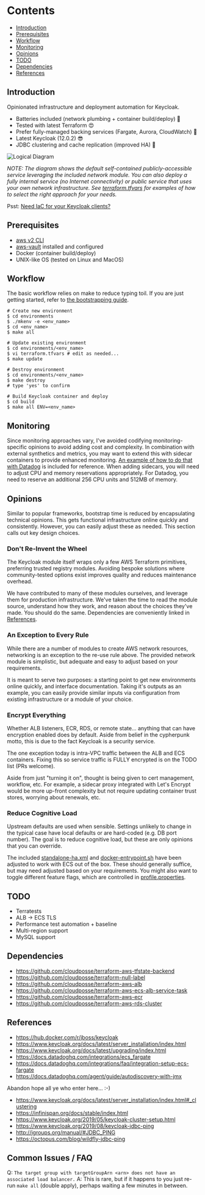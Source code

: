 # Contents

- [Introduction](#introduction)
- [Prerequisites](#prerequisites)
- [Workflow](#workflow)
- [Monitoring](#monitoring)
- [Opinions](#opinions)
- [TODO](#todo)
- [Dependencies](#dependencies)
- [References](#references)

## Introduction

Opinionated infrastructure and deployment automation for Keycloak.

- Batteries included (network plumbing + container build/deploy) 🚀
- Tested with latest Terraform 😍
- Prefer fully-managed backing services (Fargate, Aurora, CloudWatch) 🥱
- Latest Keycloak (12.0.2) 😎
- JDBC clustering and cache replication (improved HA) 🤙

![Logical Diagram](https://raw.githubusercontent.com/deadlysyn/terraform-keycloak-aws/main/assets/keycloak.png "Logical Diagram")

_NOTE: The diagram shows the default self-contained publicly-accessible service
leveraging the included network module. You can also deploy a fully internal
service (no Internet connectivity) or public service that uses your
own network infrastructure. See [terraform.tfvars](https://github.com/deadlysyn/terraform-keycloak-aws/blob/main/environments/template/template.tfvars)
for examples of how to select the right approach for your needs._

Psst: [Need IaC for your Keycloak clients?](https://github.com/deadlysyn/keycloakinator)

## Prerequisites

- [aws v2 CLI](https://docs.aws.amazon.com/cli/latest/userguide/install-cliv2.html)
- [aws-vault](https://github.com/99designs/aws-vault) installed and configured
- Docker (container build/deploy)
- UNIX-like OS (tested on Linux and MacOS)

## Workflow

The basic workflow relies on make to reduce typing toil.
If you are just getting started, refer to
[the bootstrapping guide](https://github.com/deadlysyn/terraform-keycloak-aws/blob/main/docs/bootstrapping.md).

```console
# Create new environment
$ cd environments
$ ./mkenv -e <env_name>
$ cd <env_name>
$ make all

# Update existing environment
$ cd environments/<env_name>
$ vi terraform.tfvars # edit as needed...
$ make update

# Destroy environment
$ cd environments/<env_name>
$ make destroy
# type 'yes' to confirm

# Build Keycloak container and deploy
$ cd build
$ make all ENV=<env_name>
```

## Monitoring

Since monitoring approaches vary, I've avoided codifying monitoring-specific opinions
to avoid adding cost and complexity. In combination with external synthetics and
metrics, you may want to extend this with sidecar containers to provide enhanced monitoring.
[An example of how to do that with Datadog](https://github.com/deadlysyn/terraform-keycloak-aws/blob/main/modules/keycloak/templates/container_definition_datadog.json)
is included for reference. When adding sidecars, you will need to adjust CPU and
memory reservations appropriately. For Datadog, you need to reserve an additional
256 CPU units and 512MB of memory.

## Opinions

Similar to popular frameworks, bootstrap time is reduced by encapsulating technical opinions.
This gets functional infrastructure online quickly and consistently.
However, you can easily adjust these as needed. This section calls out key
design choices.

### Don't Re-Invent the Wheel

The Keycloak module itself wraps only a few AWS Terraform primitives, preferring
trusted registry modules. Avoiding bespoke solutions where community-tested options
exist improves quality and reduces maintenance overhead.

We have contributed to many of these modules ourselves, and leverage them for
production infrastructure. We've taken the time to read the module source,
understand how they work, and reason about the choices they've made.
You should do the same. Dependencies are conveniently linked in
[References](https://github.com/deadlysyn/terraform-keycloak-aws#references).

### An Exception to Every Rule

While there are a number of modules to create AWS network resources, networking
is an exception to the re-use rule above. The provided network module
is simplistic, but adequate and easy to adjust based on your requirements.

It is meant to serve two purposes: a starting point to get new environments
online quickly, and interface documentation. Taking it's outputs as an example, you
can easily provide similar inputs via configuration from existing infrastructure or
a module of your choice.

### Encrypt Everything

Whether ALB listeners, ECR, RDS, or remote state... anything that can have encryption
enabled does by default. Aside from belief in the cypherpunk motto,
this is due to the fact Keycloak is a security service.

The one exception today is intra-VPC traffic between the ALB and ECS containers.
Fixing this so service traffic is FULLY encrypted is on the TODO list (PRs welcome).

Aside from just "turning it on", thought is being given to cert management,
workflow, etc. For example, a sidecar proxy integrated with Let's Encrypt
would be more up-front complexity but not require updating container trust
stores, worrying about renewals, etc.

### Reduce Cognitive Load

Upstream defaults are used when sensible. Settings unlikely to change in the typical
case have local defaults or are hard-coded (e.g. DB port number). The goal is to reduce
cognitive load, but these are only opinions that you can override.

The included
[standalone-ha.xml](https://github.com/deadlysyn/terraform-keycloak-aws/blob/main/build/keycloak/standalone-ha.xml)
and
[docker-entrypoint.sh](https://github.com/deadlysyn/terraform-keycloak-aws/blob/main/build/keycloak/docker-entrypoint.sh)
have been adjusted to work with ECS out of the box. These should generally suffice,
but may need adjusted based on your requirements.
You might also want to toggle different feature flags, which
are controlled in
[profile.properties](https://github.com/deadlysyn/terraform-keycloak-aws/blob/main/build/keycloak/profile.properties).

## TODO

- Terratests
- ALB -> ECS TLS
- Performance test automation + baseline
- Multi-region support
- MySQL support

## Dependencies

- https://github.com/cloudposse/terraform-aws-tfstate-backend
- https://github.com/cloudposse/terraform-null-label
- https://github.com/cloudposse/terraform-aws-alb
- https://github.com/cloudposse/terraform-aws-ecs-alb-service-task
- https://github.com/cloudposse/terraform-aws-ecr
- https://github.com/cloudposse/terraform-aws-rds-cluster

## References

- https://hub.docker.com/r/jboss/keycloak
- https://www.keycloak.org/docs/latest/server_installation/index.html
- https://www.keycloak.org/docs/latest/upgrading/index.html
- https://docs.datadoghq.com/integrations/ecs_fargate
- https://docs.datadoghq.com/integrations/faq/integration-setup-ecs-fargate
- https://docs.datadoghq.com/agent/guide/autodiscovery-with-jmx

Abandon hope all ye who enter here... :-)

- https://www.keycloak.org/docs/latest/server_installation/index.html#_clustering
- https://infinispan.org/docs/stable/index.html
- https://www.keycloak.org/2019/05/keycloak-cluster-setup.html
- https://www.keycloak.org/2019/08/keycloak-jdbc-ping
- http://jgroups.org/manual/#JDBC_PING
- https://octopus.com/blog/wildfly-jdbc-ping

## Common Issues / FAQ

Q: `The target group with targetGroupArn <arn> does not have an associated load balancer.`
A: This is rare, but if it happens to you just re-run `make all` (double apply), perhaps waiting a few minutes in between.
